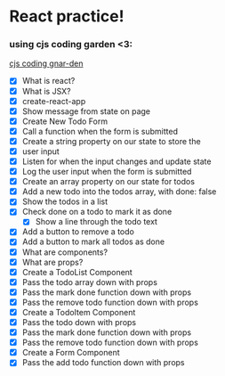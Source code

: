# React practice!

### using cjs coding garden <3:

[cjs coding gnar-den](https://www.youtube.com/watch?v=vIA130MePY8&list=PLM_i0obccy3uGD0Ba0xiTBSAUlq7aZgdo)

- [x] What is react?
- [x] What is JSX?
- [x] create-react-app
- [x] Show message from state on page
- [x] Create New Todo Form
- [x] Call a function when the form is submitted
- [x] Create a string property on our state to store the
- [x] user input
- [x] Listen for when the input changes and update state
- [x] Log the user input when the form is submitted
- [x] Create an array property on our state for todos
- [x] Add a new todo into the todos array, with done: false
- [x] Show the todos in a list
- [x] Check done on a todo to mark it as done
  - [x] Show a line through the todo text
- [x] Add a button to remove a todo
- [x] Add a button to mark all todos as done
- [x] What are components?
- [x] What are props?
- [x] Create a TodoList Component
- [x] Pass the todo array down with props
- [x] Pass the mark done function down with props
- [x] Pass the remove todo function down with props
- [x] Create a TodoItem Component
- [x] Pass the todo down with props
- [x] Pass the mark done function down with props
- [x] Pass the remove todo function down with props
- [x] Create a Form Component
- [x] Pass the add todo function down with props
